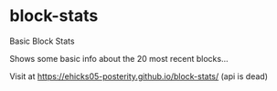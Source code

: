 # block-stats
Basic Block Stats

Shows some basic info about the 20 most recent blocks...

Visit at https://ehicks05-posterity.github.io/block-stats/ (api is dead)
